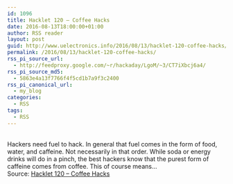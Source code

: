 ```yaml
---
id: 1096
title: Hacklet 120 – Coffee Hacks
date: 2016-08-13T18:00:00+01:00
author: RSS reader
layout: post
guid: http://www.uelectronics.info/2016/08/13/hacklet-120-coffee-hacks/
permalink: /2016/08/13/hacklet-120-coffee-hacks/
rss_pi_source_url:
  - http://feedproxy.google.com/~r/hackaday/LgoM/~3/CT7iXbcj6a4/
rss_pi_source_md5:
  - 5863e4a13f7766f4f5cd1b7a9f3c2400
rss_pi_canonical_url:
  - my_blog
categories:
  - RSS
tags:
  - RSS
---
```

&#013;  
Hackers need fuel to hack. In general that fuel comes in the form of food, water, and caffeine. Not necessarily in that order. While soda or energy drinks will do in a pinch, the best hackers know that the purest form of caffeine comes from coffee. This of course means…&#013;  
Source: <a href="http://feedproxy.google.com/~r/hackaday/LgoM/~3/CT7iXbcj6a4/" target="_blank">Hacklet 120 – Coffee Hacks</a>